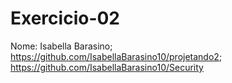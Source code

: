 # Exercicio-02

Nome:
Isabella Barasino; https://github.com/IsabellaBarasino10/projetando2; https://github.com/IsabellaBarasino10/Security

